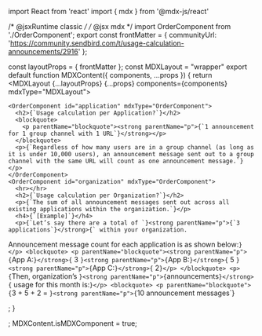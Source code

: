 
import React from 'react'
import { mdx } from '@mdx-js/react'

/* @jsxRuntime classic */
/* @jsx mdx */
import OrderComponent from './OrderComponent';
export const frontMatter = {
  communityUrl: 'https://community.sendbird.com/t/usage-calculation-announcements/2916'
};

const layoutProps = {
  frontMatter
};
const MDXLayout = "wrapper"
export default function MDXContent({
  components,
  ...props
}) {
  return <MDXLayout {...layoutProps} {...props} components={components} mdxType="MDXLayout">


    <OrderComponent id="application" mdxType="OrderComponent">
      <h2>{`Usage calculation per Application?`}</h2>
      <blockquote>
        <p parentName="blockquote"><strong parentName="p">{`1 announcement for 1 group channel with 1 URL`}</strong></p>
      </blockquote>
      <p>{`Regardless of how many users are in a group channel (as long as it is under 10,000 users), an announcement message sent out to a group channel with the same URL will count as one announcement message.`}</p>
    </OrderComponent>
    <OrderComponent id="organization" mdxType="OrderComponent">
      <hr></hr>
      <h2>{`Usage calculation per Organization?`}</h2>
      <p>{`The sum of all announcement messages sent out across all existing applications within the organization.`}</p>
      <h4>{`[Example]`}</h4>
      <p>{`Let’s say there are a total of `}<strong parentName="p">{`3 applications`}</strong>{` within your organization.
Announcement message count for each application is as shown below:`}</p>
      <blockquote>
        <p parentName="blockquote"><strong parentName="p">{`App A:`}</strong>{` 3
`}<strong parentName="p">{`App B:`}</strong>{` 5
`}<strong parentName="p">{`App C:`}</strong>{` 2`}</p>
      </blockquote>
      <p>{`Then, organization’s `}<strong parentName="p">{`announcements`}</strong>{` usage for this month is:`}</p>
      <blockquote>
        <p parentName="blockquote">{`3 + 5 + 2 = `}<strong parentName="p">{`10 announcement messages`}</strong></p>
      </blockquote>
    </OrderComponent>
    </MDXLayout>;
}

;
MDXContent.isMDXComponent = true;